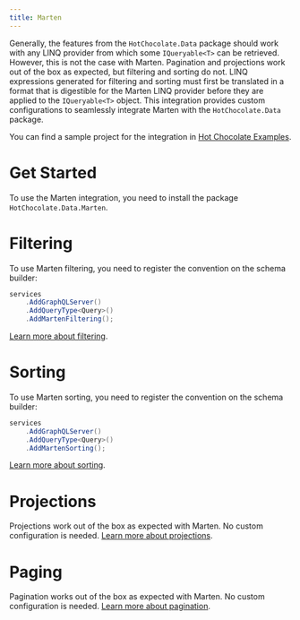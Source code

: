 ```yaml
---
title: Marten
---
```


Generally, the features from the `HotChocolate.Data` package should work with
any LINQ provider from which some `IQueryable<T>` can be retrieved. However, this is not the case with Marten. Pagination and projections
work out of the box as expected, but filtering and sorting do not. LINQ expressions generated for filtering and sorting must first
be translated in a format that is digestible for the Marten LINQ provider before they are applied to the `IQueryable<T>` object.
This integration provides custom configurations to seamlessly integrate Marten with the `HotChocolate.Data` package.

You can find a sample project for the integration in [Hot Chocolate Examples](https://github.com/ChilliCream/graphql-platform-examples/tree/master/misc/MartenDB).

# Get Started

To use the Marten integration, you need to install the package `HotChocolate.Data.Marten`.

<PackageInstallation packageName="HotChocolate.Data.Marten" />

# Filtering

To use Marten filtering, you need to register the convention on the schema builder:

```csharp
services
    .AddGraphQLServer()
    .AddQueryType<Query>()
    .AddMartenFiltering();
```
[Learn more about filtering](/docs/hotchocolate/v13/fetching-data/filtering).

# Sorting

To use Marten sorting, you need to register the convention on the schema builder:

```csharp
services
    .AddGraphQLServer()
    .AddQueryType<Query>()
    .AddMartenSorting();
```
[Learn more about sorting](/docs/hotchocolate/v13/fetching-data/sorting).

# Projections

Projections work out of the box as expected with Marten. No custom configuration is needed.
[Learn more about projections](/docs/hotchocolate/v13/fetching-data/projections).

# Paging

Pagination works out of the box as expected with Marten. No custom configuration is needed.
[Learn more about pagination](/docs/hotchocolate/v13/fetching-data/pagination).
